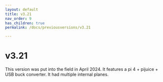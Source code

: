 ```yaml
---
layout: default
title: v3.21
nav_order: 9
has_children: true
permalink: /docs/previousversions/v3.21

---
```


# v3.21

This version was put into the field in April 2024. It features a pi 4 + pijuice + USB buck converter. It had multiple internal planes.